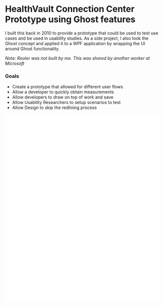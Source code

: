 # HealthVault Connection Center Prototype using Ghost features 

I built this back in 2010 to provide a prototype that could be used to test use cases and be used in usability studies. As a side project, I also took the Ghost concept and applied it to a WPF application by wrapping the UI around Ghost functionality. 

_Note: Rooler was not built by me. This was shared by another worker at Microsoft_

### Goals
- Create a prototype that allowed for different user flows
- Allow a developer to quickly obtain measurements 
- Allow developers to draw on top of work and save 
- Allow Usability Researchers to setup scenarios to test
- Allow Design to skip the redlining process


![alt text](screenshots.png "Ghost Application Screenshot")
